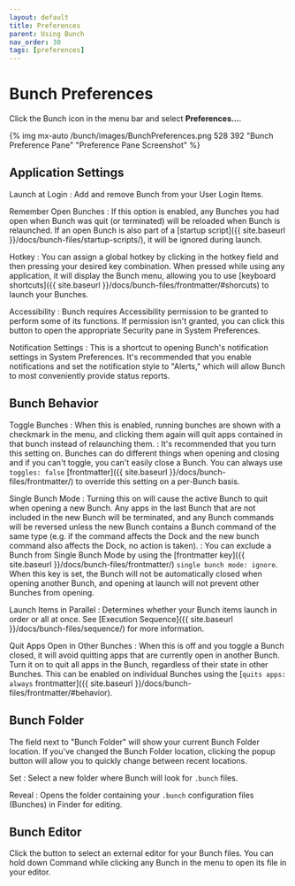 ```yaml
---
layout: default
title: Preferences
parent: Using Bunch
nav_order: 30
tags: [preferences]
---
```

# Bunch Preferences

Click the Bunch icon in the menu bar and select __Preferences...__.

{% img mx-auto /bunch/images/BunchPreferences.png 528 392 "Bunch Preference Pane" "Preference Pane Screenshot" %}

## Application Settings

Launch at Login
: Add and remove Bunch from your User Login Items.

Remember Open Bunches
: If this option is enabled, any Bunches you had open when Bunch was quit (or terminated) will be reloaded when Bunch is relaunched. If an open Bunch is also part of a [startup script]({{ site.baseurl }}/docs/bunch-files/startup-scripts/), it will be ignored during launch.

Hotkey
: You can assign a global hotkey by clicking in the hotkey field and then pressing your desired key combination. When pressed while using any application, it will display the Bunch menu, allowing you to use [keyboard shortcuts]({{ site.baseurl }}/docs/bunch-files/frontmatter/#shorcuts) to launch your Bunches.

Accessibility
: Bunch requires Accessibility permission to be granted to perform some of its functions. If permission isn't granted, you can click this button to open the appropriate Security pane in System Preferences.

Notification Settings
: This is a shortcut to opening Bunch's notification settings in System Preferences. It's recommended that you enable notifications and set the notification style to "Alerts," which will allow Bunch to most conveniently provide status reports.

## Bunch Behavior

Toggle Bunches
: When this is enabled, running bunches are shown with a checkmark in the menu, and clicking them again will quit apps contained in that bunch instead of relaunching them.
: It's recommended that you turn this setting on. Bunches can do different things when opening and closing and if you can't toggle, you can't easily close a Bunch. You can always use `toggles: false` [frontmatter]({{ site.baseurl }}/docs/bunch-files/frontmatter/) to override this setting on a per-Bunch basis.

Single Bunch Mode
: Turning this on will cause the active Bunch to quit when opening a new Bunch. Any apps in the last Bunch that are not included in the new Bunch will be terminated, and any Bunch commands will be reversed unless the new Bunch contains a Bunch command of the same type (e.g. if the command affects the Dock and the new bunch command also affects the Dock, no action is taken).
: You can exclude a Bunch from Single Bunch Mode by using the [frontmatter key]({{ site.baseurl }}/docs/bunch-files/frontmatter/) `single bunch mode: ignore`. When this key is set, the Bunch will not be automatically closed when opening another Bunch, and opening at launch will not prevent other Bunches from opening.

Launch Items in Parallel
: Determines whether your Bunch items launch in order or all at once. See [Execution Sequence]({{ site.baseurl }}/docs/bunch-files/sequence/) for more information.

Quit Apps Open in Other Bunches
: When this is off and you toggle a Bunch closed, it will avoid quitting apps that are currently open in another Bunch. Turn it on to quit all apps in the Bunch, regardless of their state in other Bunches. This can be enabled on individual Bunches using the [`quits apps: always` frontmatter]({{ site.baseurl }}/docs/bunch-files/frontmatter/#behavior).

## Bunch Folder

The field next to "Bunch Folder" will show your current Bunch Folder location. If you've changed the Bunch Folder location, clicking the popup button will allow you to quickly change between recent locations.

Set
: Select a new folder where Bunch will look for `.bunch` files.

Reveal
: Opens the folder containing your `.bunch` configuration files (Bunches) in Finder for editing.

## Bunch Editor

Click the button to select an external editor for your Bunch files. You can hold down Command while clicking any Bunch in the menu to open its file in your editor.

